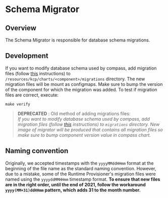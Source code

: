 # Schema Migrator

## Overview

The Schema Migrator is responsible for database schema migrations.

## Development

If you want to modify database schema used by compass, add migration files (follow [this](https://github.com/golang-migrate/migrate/blob/master/MIGRATIONS.md) instructions) to `/resources/kcp/charts/<component>/migrations` directory. The new
migration files will be mount as configmaps. Make sure to bump the version of the component for which the migration was added.
To test if migration files are correct, execute:
```
make verify
```

> **DEPRECATED** : Old method of adding migrations files:\
*If you want to modify database schema used by compass, add migration files (follow [this](https://github.com/golang-migrate/migrate/blob/master/MIGRATIONS.md) instructions) to `migrations` directory. 
New image of migrator will be produced that contains all migration files so make sure to bump component version value in compass chart.*

## Naming convention

Originally, we accepted timestamps with the `yyyyMMddHHmm` format at the beginning of the file name as the standard naming convention. However, due to a mistake, some of the Runtime Provisioner's migration files were named using the `yyyyddMMHHmm` timestamp format. **To ensure that new files are in the right order, until the end of 2021, follow the workaround `yyyy(MM+31)ddHHmm` pattern, which adds 31 to the month number.**
